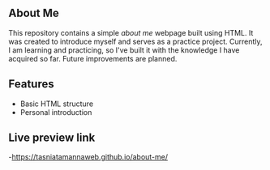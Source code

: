 ## About Me

This repository contains a simple *about me* webpage built using HTML. It was created to introduce myself and serves as a practice project. Currently, I am learning and practicing, so I've built it with the knowledge I have acquired so far. Future improvements are planned.

## Features
- Basic HTML structure
- Personal introduction

## Live preview link
-https://tasniatamannaweb.github.io/about-me/
